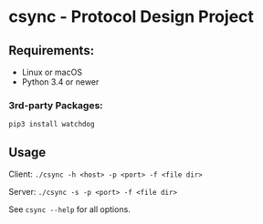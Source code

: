 # csync - Protocol Design Project

## Requirements:
* Linux or macOS
* Python 3.4 or newer

### 3rd-party Packages:
`pip3 install watchdog`

## Usage
Client: `./csync -h <host> -p <port> -f <file dir>`

Server: `./csync -s -p <port> -f <file dir>`

See `csync --help` for all options.

